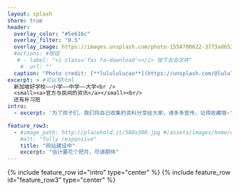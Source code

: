 ```yaml
---
layout: splash
share: true
header:
  overlay_color: "#5e616c"
  overlay_filter: "0.5"
  overlay_image: https://images.unsplash.com/photo-1554700622-3773ad65305d?ixlib=rb-1.2.1&ixid=eyJhcHBfaWQiOjEyMDd9&auto=format&fit=crop&w=1848&q=80
  #actions: #按钮
   # - label: "<i class='fas fa-download'></i> 按下去会怎样"
    #  url: ""
  caption: "Photo credit: [**lulululucao**](https://unsplash.com/@lulululucao)"    
excerpt: > #可以写html
  新加坡好学校——小学——中学——大学<br />
  <small><a>官方与民间的资讯</a></small><br/>
  还有补习班
intro: 
  - excerpt: '为了孩子们，我们将自己收集的资料分享给大家，请多多宣传，记得收藏哦~'

feature_row3:
  - #image_path: http://placehold.it/580x300.jpg #/assets/images/home/whitebear-500x300.jpeg
    #alt: "fully responsive"
    title: "网站建设中"
    excerpt: "估计要花个把月，尽请期待"
---
```

{% include feature_row id="intro" type="center" %}
{% include feature_row id="feature_row3" type="center" %}


